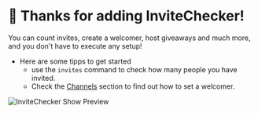 # 🎉 Thanks for adding InviteChecker!

You can count invites, create a welcomer, host giveaways and much more, and you don't have to execute any setup!


- Here are some tipps to get started
  - use the `invites` command to check how many people you have invited.
  - Check the [Channels](channels.md) section to find out how to set a welcomer.


![InviteChecker Show Preview](https://content.miolus.de/invite-command-example.png)
